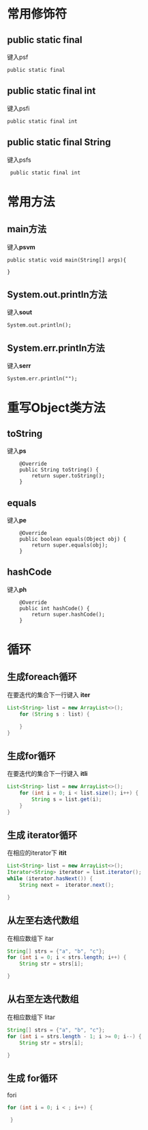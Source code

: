 # 常用修饰符

## public static final

键入psf

```
public static final 
```

## public static final int

键入psfi

```
public static final int
```

## public static final String

键入psfs

```
 public static final int 
```

# 常用方法

## main方法

键入**psvm**

```
public static void main(String[] args){

}
```

## System.out.println方法

键入**sout**

```
System.out.println();
```

## System.err.println方法

键入**serr**

```
System.err.println("");
```

# 重写Object类方法

## toString

键入**ps**

```
    @Override
    public String toString() {
        return super.toString();
    }
```

## equals

键入**pe**

```
    @Override
    public boolean equals(Object obj) {
        return super.equals(obj);
    }
```

## hashCode

键入**ph**

```
    @Override
    public int hashCode() {
        return super.hashCode();
    }
```

# 循环

## 生成foreach循环

在要迭代的集合下一行键入 **iter**

```java
List<String> list = new ArrayList<>();
    for (String s : list) {

    }
}
```

## 生成for循环

在要迭代的集合下一行键入 **itli**

```java
List<String> list = new ArrayList<>();
    for (int i = 0; i < list.size(); i++) {
        String s = list.get(i);
    }
}
```

## 生成 iterator循环

在相应的iterator下  **itit**

```java
List<String> list = new ArrayList<>();
Iterator<String> iterator = list.iterator();
while (iterator.hasNext()) {
    String next =  iterator.next();

}
```

## 从左至右迭代数组

在相应数组下 itar

```java
String[] strs = {"a", "b", "c"};
for (int i = 0; i < strs.length; i++) {
    String str = strs[i];

}
```

## 从右至左迭代数组

在相应数组下 litar

```java
String[] strs = {"a", "b", "c"};
for (int i = strs.length - 1; i >= 0; i--) {
    String str = strs[i];

}
```

## 生成 for循环

fori

```java
for (int i = 0; i < ; i++) {

 }
```



